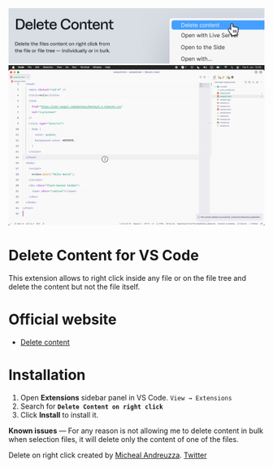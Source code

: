 

![banner](/images/githubHeader.png)
![banner](/images/preview.gif)
# Delete Content for VS Code
This extension allows to right click inside any file or on the file tree and delete the content but not the file itself.


# Official website

-  [Delete content](https://www.michaelandreuzza.com/vscode/delete-on-right-click/)

# Installation

1. Open **Extensions** sidebar panel in VS Code. `View → Extensions`
2. Search for **`Delete Content on right click`**
3. Click **Install** to install it.


**Known issues** — For any reason is not allowing me to delete content in bulk when selection files, it will delete only the content of one of the files.


Delete on right click created by [Micheal Andreuzza](https://github.com/michael-andreuzza).
[Twitter](https://twitter.com/Mike_Andreuzza)